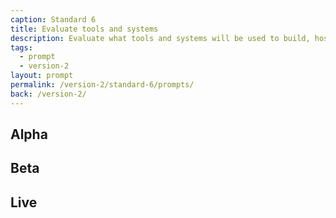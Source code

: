 ```yaml
---
caption: Standard 6
title: Evaluate tools and systems
description: Evaluate what tools and systems will be used to build, host, operate and measure the service, and how to procure them.
tags:
  - prompt
  - version-2
layout: prompt
permalink: /version-2/standard-6/prompts/
back: /version-2/
---
```


## Alpha

## Beta

## Live
